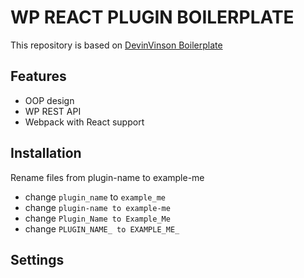 # WP REACT PLUGIN BOILERPLATE
This repository is based on [DevinVinson Boilerplate](https://github.com/DevinVinson/WordPress-Plugin-Boilerplate)

## Features
- OOP design
- WP REST API
- Webpack with React support

## Installation
Rename files from plugin-name to example-me
- change `plugin_name` to `example_me`
- change `plugin-name to example-me`
- change `Plugin_Name to Example_Me`
- change `PLUGIN_NAME_ to EXAMPLE_ME_`

## Settings

